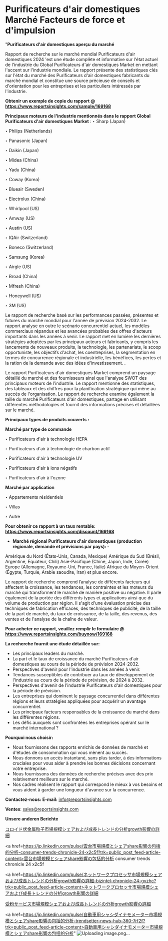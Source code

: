 # Purificateurs d'air domestiques Marché Facteurs de force et d'impulsion

"<strong>Purificateurs d'air domestiques aperçu du marché</strong>

Rapport de recherche sur le marché mondial Purificateurs d'air domestiques 2024 'est une étude complète et informative sur l'état actuel de l'industrie du Global Purificateurs d'air domestiques Market en mettant l'accent sur l'industrie mondiale. Le rapport présente des statistiques clés sur l'état du marché des Purificateurs d'air domestiques fabricants du marché mondial et constitue une source précieuse de conseils et d'orientation pour les entreprises et les particuliers intéressés par l'industrie.

<strong>Obtenir un exemple de copie du rapport @ <a href=https://www.reportsinsights.com/sample/169168>https://www.reportsinsights.com/sample/169168</a></strong>

<strong>Principaux moteurs de l'industrie mentionnés dans le rapport Global Purificateurs d'air domestiques Market</strong> :
‣ Sharp (Japan)

‣ Philips (Netherlands)

‣ Panasonic (Japan)

‣ Daikin (Japan)

‣ Midea (China)

‣ Yadu (China)

‣ Coway (Korea)

‣ Blueair (Sweden)

‣ Electrolux (China)

‣ Whirlpool (US)

‣ Amway (US)

‣ Austin (US)

‣ IQAir (Switzerland)

‣ Boneco (Switzerland)

‣ Samsung (Korea)

‣ Airgle (US)

‣ Broad (China)

‣ Mfresh (China)

‣ Honeywell (US)

‣ 3M (US)

Le rapport de recherche basé sur les performances passées, présentes et futures du marché mondial pour l'année de prévision 2024-2032. Le rapport analyse en outre le scénario concurrentiel actuel, les modèles commerciaux répandus et les avancées probables des offres d'acteurs importants dans les années à venir. Le rapport met en lumière les dernières stratégies adoptées par les principaux acteurs et fabricants, y compris les lancements de nouveaux produits, la technologie, les partenariats, le scoop opportuniste, les objectifs d'achat, les coentreprises, la segmentation en termes de concurrence régionale et industrielle, les bénéfices, les pertes et la ration de la demande avec des idées d'investissement. .

Le rapport Purificateurs d'air domestiques Market comprend un paysage détaillé du marché et des fournisseurs ainsi que l'analyse SWOT des principaux moteurs de l'industrie. Le rapport mentionne des statistiques, des tableaux et des chiffres pour la planification stratégique qui mène au succès de l'organisation. Le rapport de recherche examine également la taille du marché Purificateurs d'air domestiques, partage en utilisant différentes méthodologies et fournit des informations précises et détaillées sur le marché.

<strong>Principaux types de produits couverts :</strong>

<strong>Marché par type de commande</strong>

‣ Purificateurs d'air à technologie HEPA

‣ Purificateurs d'air à technologie de charbon actif

‣ Purificateurs d'air à technologie UV

‣ Purificateurs d'air à ions négatifs

‣ Purificateurs d'air à l'ozone

<strong>Marché par application</strong>

‣ Appartements résidentiels

‣ Villas

‣ Autre

<strong>Pour obtenir ce rapport à un taux rentable: <a href=https://www.reportsinsights.com/discount/169168>https://www.reportsinsights.com/discount/169168</a></strong>
<ul>
  <li><strong>Marché régional Purificateurs d'air domestiques (production régionale, demande et prévisions par pays): -</strong></li>
</ul>
Amérique du Nord (États-Unis, Canada, Mexique)
Amérique du Sud (Brésil, Argentine, Equateur, Chili)
Asie-Pacifique (Chine, Japon, Inde, Corée)
Europe (Allemagne, Royaume-Uni, France, Italie)
Afrique du Moyen-Orient (Égypte, Turquie, Arabie saoudite, Iran) et plus encore.

Le rapport de recherche comprend l’analyse de différents facteurs qui affectent la croissance, les tendances, les contraintes et les moteurs du marché qui transforment le marché de manière positive ou négative. Il parle également de la portée des différents types et applications ainsi que du volume de production par région. Il s'agit d'une évaluation précise des techniques de fabrication efficaces, des techniques de publicité, de la taille de la part de marché, du taux de croissance, de la taille, des revenus, des ventes et de l'analyse de la chaîne de valeur.

<strong>Pour acheter ce rapport, veuillez remplir le formulaire @   <a href=https://www.reportsinsights.com/buynow/169168>https://www.reportsinsights.com/buynow/169168</a></strong>

<strong>La recherche fournit une étude détaillée sur:</strong>
<ul>
  <li>Les principaux leaders du marché.</li>
  <li>La part et le taux de croissance du marché Purificateurs d'air domestiques au cours de la période de prévision 2024-2032.</li>
  <li>Perspectives d'avenir pour l'industrie dans les années à venir.</li>
  <li>Tendances susceptibles de contribuer au taux de développement de l'industrie au cours de la période de prévision, de 2024 à 2032.</li>
  <li>Perspectives d'avenir de l'industrie Purificateurs d'air domestiques pour la période de prévision.</li>
  <li>Les entreprises qui dominent le paysage concurrentiel dans différentes régions et leurs stratégies appliquées pour acquérir un avantage concurrentiel.</li>
  <li>Les principaux facteurs responsables de la croissance du marché dans les différentes régions.</li>
  <li>Les défis auxquels sont confrontées les entreprises opérant sur le marché international ?</li>
</ul>
<strong>Pourquoi nous choisir:</strong>
<ul>
  <li>Nous fournissons des rapports enrichis de données de marché et d'études de consommation qui vous mènent au succès.</li>
  <li>Nous donnons un accès instantané, sans plus tarder, à des informations cruciales pour vous aider à prendre les bonnes décisions concernant votre entreprise.</li>
  <li>Nous fournissons des données de recherche précises avec des prix relativement meilleurs sur le marché.</li>
  <li>Nos cadres réalisent le rapport qui correspond le mieux à vos besoins et vous aident à garder une longueur d'avance sur la concurrence.</li>
</ul>
<strong>Contactez-nous:
</strong><strong>E-mail:</strong> <a href=mailto:info@reportsinsights.com>info@reportsinsights.com</a>

<strong>Ventes</strong>: <a href=mailto:sales@reportsinsights.com>sales@reportsinsights.com</a>

<strong>Unsere anderen Berichte</strong>

<a href=https://www.linkedin.com/pulse/コロイド状金属粒子市場規模シェアおよび成長トレンドの分析growth影響の詳細-reports-insights-expert-hsfff/>コロイド状金属粒子市場規模シェアおよび成長トレンドの分析growth影響の詳細</a>

<a href=https://jp.linkedin.com/pulse/雲台市場規模とシェアshare影響の包括的分析-consumer-trends-chronicle-24-x2c5f?trk=public_post_feed-article-content>雲台市場規模とシェアshare影響の包括的分析 consumer trends chronicle 24 x2c5f</a>

<a href=https://jp.linkedin.com/pulse/ネットワークプロセッサ市場規模シェアおよび成長トレンドの分析growth影響の詳細-bizintel-chronicle-24-gvzhc?trk=public_post_feed-article-content>ネットワークプロセッサ市場規模シェアおよび成長トレンドの分析growth影響の詳細</a>

<a href=https://www.linkedin.com/pulse/受粉サービス市場規模シェアおよび成長トレンドの分析growth影響の詳細-community-market-research-yiftf/>受粉サービス市場規模シェアおよび成長トレンドの分析growth影響の詳細</a>

<a href=https://jp.linkedin.com/pulse/自動車用シャシダイナモメーター市場規模とシェアshare影響の包括的分析-trendsetter-news-hub-360-7rf2f?trk=public_post_feed-article-content>自動車用シャシダイナモメーター市場規模とシェアshare影響の包括的分析</a>"
![Uploading image.png…]()

